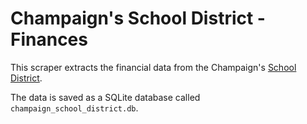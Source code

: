 # Champaign's School District - Finances

This scraper extracts the financial data from the Champaign's [School District](https://www.champaignschools.org/documents/departments/finance/check-register-archive/369828).

The data is saved as a SQLite database called `champaign_school_district.db`.